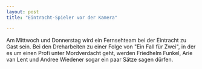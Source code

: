 ```yaml
---
layout: post
title: "Eintracht-Spieler vor der Kamera"

---
```


Am Mittwoch und Donnerstag wird ein Fernsehteam bei der Eintracht zu Gast sein. Bei den Dreharbeiten zu einer Folge von "Ein Fall für Zwei", in der es um einen Profi unter Mordverdacht geht, werden Friedhelm Funkel, Arie van Lent und Andree Wiedener sogar ein paar Sätze sagen dürfen. 


